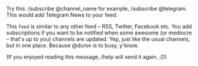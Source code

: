 Try this:
     /subscribe @channel\_name
for example, /subscribe @telegram. This would add Telegram News to your feed.

This `feed` is similar to any other feed – RSS, Twitter, Facebook etc. 
You add subscriptions if you want to be notified when some awesome (or mediocre – that's up to you) channels are updated.
Yep, just like the usual channels, but in one place. Because @durov is to busy, y'know.

(If you enjoyed reading this message, /help will send it again. ;D)
